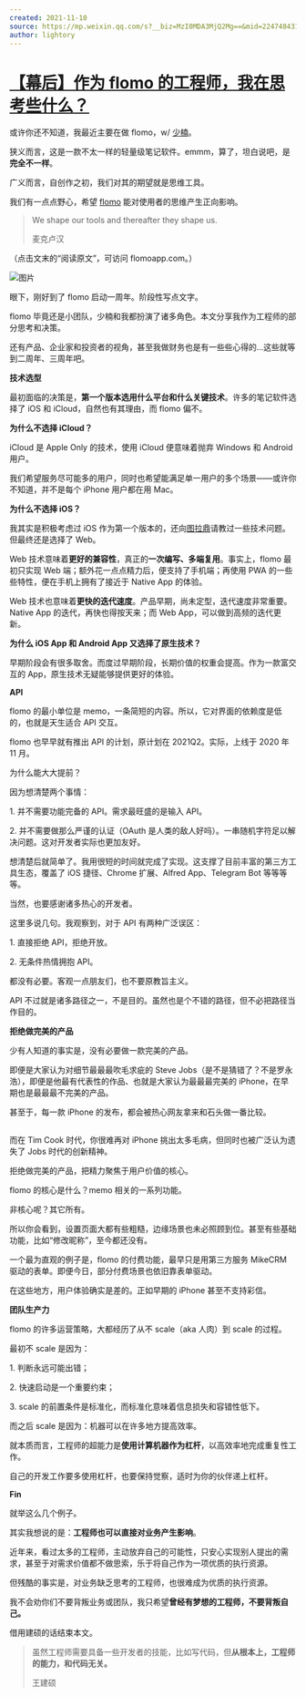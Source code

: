 ```yaml
---
created: 2021-11-10
source: https://mp.weixin.qq.com/s?__biz=MzI0MDA3MjQ2Mg==&mid=2247484316&idx=2&sn=ad9b25e55ce1d4cd3611b16d15bb6dc5&chksm=e92121fdde56a8ebfdde36a52761955ae4fec0b5282fe9d55fc25597f54b0b4820d4d56fbe15#rd
author: lightory
---
```


# [【幕后】作为 flomo 的工程师，我在思考些什么？](https://mp.weixin.qq.com/s?__biz=MzI0MDA3MjQ2Mg==&mid=2247484316&idx=2&sn=ad9b25e55ce1d4cd3611b16d15bb6dc5&chksm=e92121fdde56a8ebfdde36a52761955ae4fec0b5282fe9d55fc25597f54b0b4820d4d56fbe15#rd)


或许你还不知道，我最近主要在做 flomo，w/ [少楠](http://mp.weixin.qq.com/s?__biz=MzI3NDEzMjIyMQ==&mid=2649474297&idx=1&sn=c957ad750d01bb298beacfda2bd69912&chksm=f307d96bc470507df10bdd93a9698cff3cf2a1081268e45506a34bc03bea3bc86d98a750272e&scene=21#wechat_redirect)。

狭义而言，这是一款不太一样的轻量级笔记软件。emmm，算了，坦白说吧，是**完全不一样**。

广义而言，自创作之初，我们对其的期望就是思维工具。

我们有一点点野心，希望 [flomo](http://mp.weixin.qq.com/s?__biz=MzI0MDA3MjQ2Mg==&mid=2247483825&idx=1&sn=bcd8738020aa3ab7df46dc21512c78d9&chksm=e92123d0de56aac6256620e606e75ba68a5ff3468f39ec3c5e396f37a4367a3d187a404a8585&scene=21#wechat_redirect) 能对使用者的思维产生正向影响。

> We shape our tools and thereafter they shape us.
> 
> 麦克卢汉

（点击文末的“阅读原文”，可访问 flomoapp.com。）  

![图片](https://mmbiz.qpic.cn/mmbiz_png/mia4iayRmMQpod4XLPoW3FJEibdxcrMot3o6oiaxiaSu6nl42iar1p8wLQFKZgoB3SYQPQAfTJic5kB0HiaibvfEcnzOA6Q/640?wx_fmt=png&tp=png&wxfrom=5&wx_lazy=1&wx_co=1)

眼下，刚好到了 flomo 启动一周年。阶段性写点文字。

flomo 毕竟还是小团队，少楠和我都扮演了诸多角色。本文分享我作为工程师的部分思考和决策。

还有产品、企业家和投资者的视角，甚至我做财务也是有一些些心得的...这些就等到二周年、三周年吧。

**技术选型**

最初面临的决策是，**第一个版本选用什么平台和什么关键技术**。许多的笔记软件选择了 iOS 和 iCloud，自然也有其理由，而 flomo 偏不。

**为什么不选择 iCloud？**

iCloud 是 Apple Only 的技术，使用 iCloud 便意味着抛弃 Windows 和 Android 用户。

我们希望服务尽可能多的用户，同时也希望能满足单一用户的多个场景——或许你不知道，并不是每个 iPhone 用户都在用 Mac。

**为什么不选择 iOS？**

我其实是积极考虑过 iOS 作为第一个版本的，还向[图拉鼎](http://mp.weixin.qq.com/s?__biz=MjM5OTA5MDg2MQ==&mid=2649029849&idx=1&sn=3edcfb09f103158f9791d078d05ac254&chksm=bed0931b89a71a0d203e9ffc1e7fa8589bad3f5c5031c727ab2df465e2da4a460328a76042db&scene=21#wechat_redirect)请教过一些技术问题。但最终还是选择了 Web。

Web 技术意味着**更好的兼容性**，真正的**一次编写、多端复用**。事实上，flomo 最初只实现 Web 端；额外花一点点精力后，便支持了手机端；再使用 PWA 的一些些特性，便在手机上拥有了接近于 Native App 的体验。

Web 技术也意味着**更快的迭代速度**。产品早期，尚未定型，迭代速度非常重要。Native App 的迭代，再快也得按天来；而 Web App，可以做到高频的迭代更新。  

**为什么 iOS App 和 Android App 又选择了原生技术？**

早期阶段会有很多取舍。而度过早期阶段，长期价值的权重会提高。作为一款富交互的 App，原生技术无疑能够提供更好的体验。

**API**  

flomo 的最小单位是 memo，一条简短的内容。所以，它对界面的依赖度是低的，也就是天生适合 API 交互。

flomo 也早早就有推出 API 的计划，原计划在 2021Q2。实际，上线于 2020 年 11 月。

为什么能大大提前？

因为想清楚两个事情：

1\. 并不需要功能完备的 API。需求最旺盛的是输入 API。

2\. 并不需要做那么严谨的认证（OAuth 是人类的敌人好吗）。一串随机字符足以解决问题。这对开发者实际也更加友好。

想清楚后就简单了。我用很短的时间就完成了实现。这支撑了目前丰富的第三方工具生态，覆盖了 iOS 捷径、Chrome 扩展、Alfred App、Telegram Bot 等等等等。

当然，也要感谢诸多热心的开发者。

这里多说几句。我观察到，对于 API 有两种广泛误区：

1\. 直接拒绝 API，拒绝开放。

2\. 无条件热情拥抱 API。

都没有必要。客观一点朋友们，也不要原教旨主义。

API 不过就是诸多路径之一，不是目的。虽然也是个不错的路径，但不必把路径当作目的。

**拒绝做完美的产品**

少有人知道的事实是，没有必要做一款完美的产品。

即便是大家认为对细节最最最吹毛求疵的 Steve Jobs（是不是猜错了？不是罗永浩），即便是他最有代表性的作品、也就是大家认为最最最完美的 iPhone，在早期也是最最最不完美的产品。

甚至于，每一款 iPhone 的发布，都会被热心网友拿来和石头做一番比较。

![图片](data:image/gif;base64,iVBORw0KGgoAAAANSUhEUgAAAAEAAAABCAYAAAAfFcSJAAAADUlEQVQImWNgYGBgAAAABQABh6FO1AAAAABJRU5ErkJggg==)

而在 Tim Cook 时代，你很难再对 iPhone 挑出太多毛病，但同时也被广泛认为遗失了 Jobs 时代的创新精神。  

拒绝做完美的产品，把精力聚焦于用户价值的核心。

flomo 的核心是什么？memo 相关的一系列功能。

非核心呢？其它所有。

所以你会看到，设置页面大都有些粗糙，边缘场景也未必照顾到位。甚至有些基础功能，比如“修改昵称”，至今都还没有。

一个最为直观的例子是，flomo 的付费功能，最早只是用第三方服务 MikeCRM 驱动的表单。即便今日，部分付费场景也依旧靠表单驱动。  

在这些地方，用户体验确实是差的。正如早期的 iPhone 甚至不支持彩信。  

**团队生产力**

flomo 的许多运营策略，大都经历了从不 scale（aka 人肉）到 scale 的过程。  

最初不 scale 是因为：

1\. 判断永远可能出错；

2\. 快速启动是一个重要约束；

3\. scale 的前置条件是标准化，而标准化意味着信息损失和容错性低下。

而之后 scale 是因为：机器可以在许多地方提高效率。

就本质而言，工程师的超能力是**使用计算机器作为杠杆**，以高效率地完成重复性工作。

自己的开发工作要多使用杠杆，也要保持觉察，适时为你的伙伴递上杠杆。

**Fin**

就举这么几个例子。

其实我想说的是：**工程师也可以直接对业务产生影响**。

近年来，看过太多的工程师，主动放弃自己的可能性，只安心实现别人提出的需求，甚至于对需求价值都不做思索，乐于将自己作为一项优质的执行资源。

但残酷的事实是，对业务缺乏思考的工程师，也很难成为优质的执行资源。

我不会劝你们不要背叛业务或团队，我只希望**曾经有梦想的工程师，不要背叛自己。**

借用建硕的话结束本文。

> 虽然工程师需要具备一些开发者的技能，比如写代码，但**从根本上，工程师的能力，和代码无关。**
> 
> 王建硕

